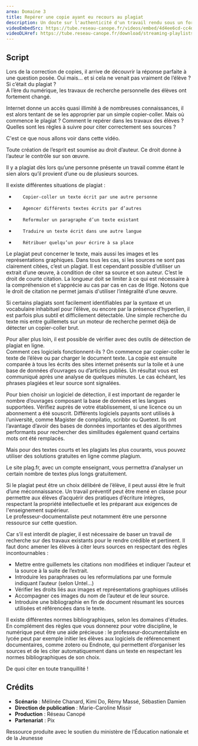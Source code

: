 ```yaml
---
area: Domaine 3
title: Repérer une copie ayant eu recours au plagiat
description: Un doute sur l'authenticité d'un travail rendu sous un format numérique ? Dans cette vidéo, quelques solutions pour estimer rapidement si un élève est auteur de plagiat et des pistes pour sensibiliser ses élèves à ce sujet !
videoEmbedSrc: https://tube.reseau-canope.fr/videos/embed/4d4ee6cd-cc4d-4253-9269-979a89835099
videoDLHref: https://tube.reseau-canope.fr/download/streaming-playlists/hls/videos/4d4ee6cd-cc4d-4253-9269-979a89835099-1080-fragmented.mp4
---
```


## Script

Lors de la correction de copies, il arrive de découvrir la réponse parfaite à une question posée. Oui mais… et si cela ne venait pas vraiment de l’élève ? Si c’était du plagiat ?  
A l’ère du numérique, les travaux de recherche personnelle des élèves ont fortement changé. 

Internet donne un accès quasi illimité à de nombreuses connaissances, il est alors tentant de se les approprier par un simple copier-coller. 
Mais où commence le plagiat ? 
Comment le repérer dans les travaux des élèves ? 
Quelles sont les règles à suivre pour citer correctement ses sources ? 

C'est ce que nous allons voir dans cette vidéo. 

Toute création de l’esprit est soumise au droit d’auteur. Ce droit donne à l’auteur le contrôle sur son œuvre. 

Il y a plagiat dès lors qu’une personne présente un travail comme étant le sien alors qu’il provient d’une ou de plusieurs sources. 

Il existe différentes situations de plagiat : 
-        Copier-coller un texte écrit par une autre personne 
-        Agencer différents textes écrits par d’autres 
-        Reformuler un paragraphe d’un texte existant
-        Traduire un texte écrit dans une autre langue
-        Rétribuer quelqu’un pour écrire à sa place 

Le plagiat peut concerner le texte, mais aussi les images et les représentations graphiques. Dans tous les cas, si les sources ne sont pas clairement citées, c’est un plagiat. 
​​Il est cependant possible d’utiliser un extrait d’une œuvre, à condition de citer sa source et son auteur.  C’est le droit de courte citation. La longueur doit se limiter à ce qui est nécessaire à la compréhension et s’apprécie au cas par cas en cas de litige. Notons que le droit de citation ne permet jamais d'utiliser l’intégralité d’une œuvre. 

Si certains plagiats sont facilement identifiables par la syntaxe et un vocabulaire inhabituel pour l’élève, ou encore par la présence d’hyperlien, il est parfois plus subtil et difficilement détectable. 
Une simple recherche du texte mis entre guillemets sur un moteur de recherche permet déjà de détecter un copier-coller brut. 

Pour aller plus loin, il est possible de vérifier avec des outils de détection de plagiat en ligne.   
Comment ces logiciels fonctionnent-ils ? 
On commence par copier-coller le texte de l’élève ou par charger le document texte. 
La copie est ensuite comparée à tous les écrits des sites internet présents sur la toile et à une base de données d’ouvrages ou d’articles publiés. Un résultat vous est communiqué après une analyse de quelques minutes. Le cas échéant, les phrases plagiées et leur source sont signalées. 

Pour bien choisir un logiciel de détection, il est important de regarder le nombre d’ouvrages composant la base de données et les langues supportées. Vérifiez auprès de votre établissement, si une licence ou un abonnement a été souscrit. 
Différents logiciels payants sont utilisés à l’université, comme Magister de compilatio, scribbr ou Quetext.  Ils ont l’avantage d’avoir des bases de données importantes et des algorithmes performants pour rechercher des similitudes également quand certains mots ont été remplacés. 

Mais pour des textes courts et les plagiats les plus courants, vous pouvez utiliser des solutions gratuites en ligne comme plagium. 

Le site plag.fr, avec un compte enseignant, vous permettra d’analyser un certain nombre de textes plus longs gratuitement. 

Si le plagiat peut être un choix délibéré de l’élève, il peut aussi être le fruit d’une méconnaissance. Un travail préventif peut être mené en classe pour permettre aux élèves d’acquérir des pratiques d’écriture intègres, respectant la propriété intellectuelle et les préparant aux exigences de l'enseignement supérieur.  
Le professeur-documentaliste peut notamment être une personne ressource sur cette question. 

Car s’il est interdit de plagier, il est nécessaire de baser un travail de recherche sur des travaux existants pour le rendre crédible et pertinent. Il faut donc amener les élèves à citer leurs sources en respectant des règles incontournables : 
-  Mettre entre guillemets les citations non modifiées et indiquer l’auteur et la source à la suite de l’extrait. 
-  Introduire les paraphrases ou les reformulations par une formule indiquant l’auteur (selon Untel…) 
-  Vérifier les droits liés aux images et représentations graphiques utilisés 
-  Accompagner ces images du nom de l’auteur et de leur source. 
-  Introduire une bibliographie en fin de document résumant les sources utilisées et référencées dans le texte. 

Il existe différentes normes bibliographiques, selon les domaines d'études. En complément des règles que vous donnerez pour votre discipline, le numérique peut être une aide précieuse :  le professeur-documentaliste en lycée peut par exemple initier les élèves aux logiciels de référencement documentaires, comme zotero ou Endnote, qui permettent d’organiser les sources et de les citer automatiquement dans un texte en respectant les normes bibliographiques de son choix. 

De quoi citer en toute tranquillité ! 

## Crédits

- **Scénario** : Mélinée Chanard, Kimi Do, Rémy Massé, Sébastien Damien
- **Direction de publication** : Marie-Caroline Missir
- **Production** : Réseau Canopé
- **Partenariat** : Pix

Ressource produite avec le soutien du ministère de l’Éducation nationale et de la Jeunesse
